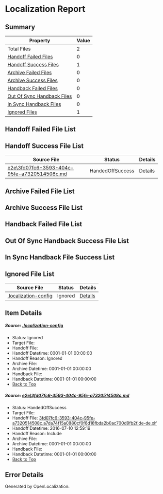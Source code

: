# <a name='report-top'></a> Localization Report

## Summary
 Property | Value 
 -------- | ----- 
 Total Files | 2
[ Handoff Failed Files ](#handoff-failed-list)| 0
[ Handoff Success Files ](#handoff-success-list)| 1
[ Archive Failed Files ](#archive-failed-list)| 0
[ Archive Success Files ](#archive-success-list)| 0
[ Handback Failed Files ](#handback-failed-list)| 0
[ Out Of Sync Handback Files ](#outofsync-handback-success-list)| 0
[ In Sync Handback Files ](#insync-handback-success-list)| 0
[ Ignored Files ](#ignored-list)| 1

## <a name='handoff-failed-list'></a> Handoff Failed File List

## <a name='handoff-success-list'></a> Handoff Success File List
 Source File | Status | Details 
 ----------- | ------ | ------- 
 [e2e\3fd07fc6-3593-404c-95fe-a7320514508c.md](https://github.com/OpenLocalizationTestOrg/oltest/blob/b2eb8c4513af0a0cd5c0ad194ae600bbf0405d65/e2e/3fd07fc6-3593-404c-95fe-a7320514508c.md) | HandedOffSuccess | [Details](#abd2b099fe8797190c23c895018657cf21d915551)

## <a name='archive-failed-list'></a> Archive Failed File List

## <a name='archive-success-list'></a> Archive Success File List

## <a name='handback-failed-list'></a> Handback Failed File List

## <a name='outofsync-handback-success-list'></a> Out Of Sync Handback Success File List

## <a name='insync-handback-success-list'></a> In Sync Handback File Success List

## <a name='ignored-list'></a> Ignored File List
 Source File | Status | Details 
 ----------- | ------ | ------- 
 [.localization-config](https://github.com/OpenLocalizationTestOrg/oltest/blob/b2eb8c4513af0a0cd5c0ad194ae600bbf0405d65/.localization-config) | Ignored | [Details](#3d4f252ac210baf56311d7e97dcc2db10974dbd20)

## Item Details
##### <a name='3d4f252ac210baf56311d7e97dcc2db10974dbd20'></a> Source: [.localization-config](https://github.com/OpenLocalizationTestOrg/oltest/blob/b2eb8c4513af0a0cd5c0ad194ae600bbf0405d65/.localization-config)
* Status: Ignored
* Target File: 
* Handoff File: 
* Handoff Datetime: 0001-01-01 00:00:00
* Handoff Reason: Ignored
* Archive File: 
* Archive Datetime: 0001-01-01 00:00:00
* Handback File: 
* Handback Datetime: 0001-01-01 00:00:00
* [Back to Top](#report-top)

##### <a name='abd2b099fe8797190c23c895018657cf21d915551'></a> Source: [e2e\3fd07fc6-3593-404c-95fe-a7320514508c.md](https://github.com/OpenLocalizationTestOrg/oltest/blob/b2eb8c4513af0a0cd5c0ad194ae600bbf0405d65/e2e/3fd07fc6-3593-404c-95fe-a7320514508c.md)
* Status: HandedOffSuccess
* Target File: 
* Handoff File: [3fd07fc6-3593-404c-95fe-a7320514508c.a7da74f15a0880cf0f6d16fbda2b0ac700d9fb2f.de-de.xlf](https://github.com/OpenLocalizationTestOrg/olhandoff-e2e/blob/8884e60b6ddc40722de863a7cb75ed0c5a6e73d7/ol-handoff/OpenLocalizationTestOrg/oltest-dede-fly/ci/ht/3fd07fc6-3593-404c-95fe-a7320514508c.a7da74f15a0880cf0f6d16fbda2b0ac700d9fb2f.de-de.xlf)
* Handoff Datetime: 2016-07-10 12:59:19
* Handoff Reason: Include
* Archive File: 
* Archive Datetime: 0001-01-01 00:00:00
* Handback File: 
* Handback Datetime: 0001-01-01 00:00:00
* [Back to Top](#report-top)


## Error Details

Generated by OpenLocalization.
